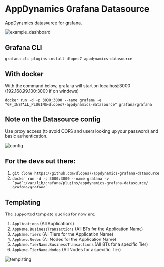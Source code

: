 # AppDynamics Grafana Datasource

AppDynamics datasource for grafana.

![example_dashboard](http://imgur.com/MIBYyCY.png)

## Grafana CLI

``grafana-cli plugins install dlopes7-appdynamics-datasource``

## With docker

With the command below, grafana will start on localhost:3000 (192.168.99.100:3000 if on windows)

``docker run -d -p 3000:3000 --name grafana -e "GF_INSTALL_PLUGINS=dlopes7-appdynamics-datasource" grafana/grafana``

## Note on the Datasource config

Use proxy access (to avoid CORS and users looking up your password) and basic authentication.

![config](http://imgur.com/ayL8kFO.png)

## For the devs out there:

1. ``git clone https://github.com/dlopes7/appdynamics-grafana-datasource``
2. ``docker run -d -p 3000:3000 --name grafana -v `pwd`:/var/lib/grafana/plugins/appdynamics-grafana-datasource/ grafana/grafana``


## Templating

The supported template queries for now are:

1. `Applications` (All Applications)
2. `AppName.BusinessTransactions` (All BTs for the Application Name)
3. `AppName.Tiers` (All Tiers for the Application Name)
4. `AppName.Nodes` (All Nodes for the Application Name)
5. `AppName.TierName.BusinessTransactions` (All BTs for a specific Tier)
6. `AppName.TierName.Nodes` (All Nodes for a specific Tier)

![templating](https://imgur.com/U0OGYkO.png)
